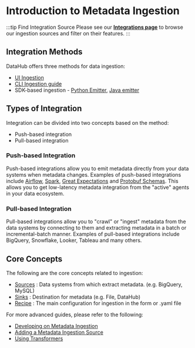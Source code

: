 # Introduction to Metadata Ingestion

:::tip Find Integration Source
Please see our **[Integrations page](https://datahubproject.io/integrations)** to browse our ingestion sources and filter on their features.
:::

## Integration Methods

DataHub offers three methods for data ingestion:

- [UI Ingestion](../docs/ui-ingestion.md)
- [CLI Ingestion guide](cli-ingestion.md)
- SDK-based ingestion - [Python Emitter](./as-a-library.md), [Java emitter](../metadata-integration/java/as-a-library.md)

## Types of Integration

Integration can be divided into two concepts based on the method:

- Push-based integration
- Pull-based integration

### Push-based Integration

Push-based integrations allow you to emit metadata directly from your data systems when metadata changes.
Examples of push-based integrations include [Airflow](../docs/lineage/airflow.md), [Spark](../metadata-integration/java/spark-lineage/README.md), [Great Expectations](./integration_docs/great-expectations.md) and [Protobuf Schemas](../metadata-integration/java/datahub-protobuf/README.md). This allows you to get low-latency metadata integration from the "active" agents in your data ecosystem.

### Pull-based Integration

Pull-based integrations allow you to "crawl" or "ingest" metadata from the data systems by connecting to them and extracting metadata in a batch or incremental-batch manner. 
Examples of pull-based integrations include BigQuery, Snowflake, Looker, Tableau and many others.

## Core Concepts

The following are the core concepts related to ingestion:

- [Sources](source_overview.md) : Data systems from which extract metadata. (e.g. BigQuery, MySQL)
- [Sinks](sink_overview.md) : Destination for metadata (e.g. File, DataHub)
- [Recipe](recipe_overview.md) : The main configuration for ingestion in the form or .yaml file

For more advanced guides, please refer to the following:

- [Developing on Metadata Ingestion](./developing.md)
- [Adding a Metadata Ingestion Source](./adding-source.md)
- [Using Transformers](./docs/transformer/intro.md)
